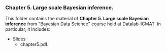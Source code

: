 ### Chapter 5. Large scale Bayesian inference.

This folder contains the material of **Chapter 5. Large scale Bayesian inference** from "Bayesian Data Science" course held at Datalab-ICMAT. In particular, it includes:

* Slides 
  * chapter5.pdf.
